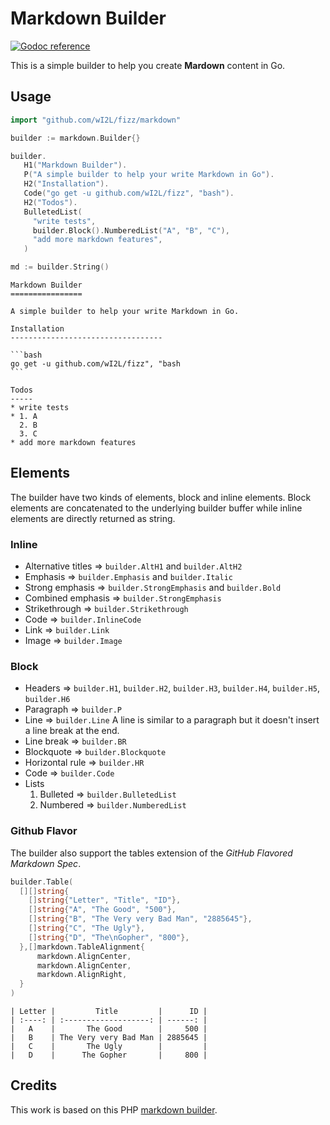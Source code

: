Markdown Builder
================

[![Godoc reference](https://img.shields.io/badge/godoc-reference-blue.svg)](https://godoc.org/github.com/wI2L/fizz/markdown)

This is a simple builder to help you create **Mardown** content in Go.

## Usage

```go
import "github.com/wI2L/fizz/markdown"

builder := markdown.Builder{}

builder.
   H1("Markdown Builder").
   P("A simple builder to help your write Markdown in Go").
   H2("Installation").
   Code("go get -u github.com/wI2L/fizz", "bash").
   H2("Todos").
   BulletedList(
     "write tests",
     builder.Block().NumberedList("A", "B", "C"),
     "add more markdown features",
   )

md := builder.String()
```

    Markdown Builder
    ================

    A simple builder to help your write Markdown in Go.

    Installation
    ----------------------------------

    ```bash
    go get -u github.com/wI2L/fizz", "bash
    ```

    Todos
    -----
    * write tests
    * 1. A
      2. B
      3. C
    * add more markdown features

## Elements

The builder have two kinds of elements, block and inline elements. Block elements are concatenated to the underlying builder buffer while inline elements are directly returned as string.

### Inline

* Alternative titles ⇒ `builder.AltH1` and `builder.AltH2`
* Emphasis ⇒ `builder.Emphasis` and `builder.Italic`
* Strong emphasis ⇒ `builder.StrongEmphasis` and `builder.Bold`
* Combined emphasis ⇒ `builder.StrongEmphasis`
* Strikethrough ⇒ `builder.Strikethrough`
* Code ⇒ `builder.InlineCode`
* Link ⇒ `builder.Link`
* Image ⇒ `builder.Image`

### Block

* Headers ⇒ `builder.H1`, `builder.H2`, `builder.H3`, `builder.H4`, `builder.H5`, `builder.H6`
* Paragraph ⇒ `builder.P`
* Line ⇒ `builder.Line`
  A line is similar to a paragraph but it doesn't insert a line break at the end.
* Line break ⇒ `builder.BR`
* Blockquote ⇒ `builder.Blockquote`
* Horizontal rule ⇒ `builder.HR`
* Code ⇒ `builder.Code`
* Lists
  1. Bulleted ⇒ `builder.BulletedList`
  2. Numbered ⇒ `builder.NumberedList`

### Github Flavor

The builder also support the tables extension of the *GitHub Flavored Markdown Spec*.

```go
builder.Table(
  [][]string{
    []string{"Letter", "Title", "ID"},
    []string{"A", "The Good", "500"},
    []string{"B", "The Very very Bad Man", "2885645"},
    []string{"C", "The Ugly"},
    []string{"D", "The\nGopher", "800"},
  },[]markdown.TableAlignment{
      markdown.AlignCenter,
      markdown.AlignCenter,
      markdown.AlignRight,
  }
)
```
```
| Letter |         Title         |      ID |
| :----: | :-------------------: | ------: |
|   A    |       The Good        |     500 |
|   B    | The Very very Bad Man | 2885645 |
|   C    |       The Ugly        |         |
|   D    |      The Gopher       |     800 |
```

## Credits

This work is based on this PHP [markdown builder](https://github.com/DavidBadura/markdown-builder).
